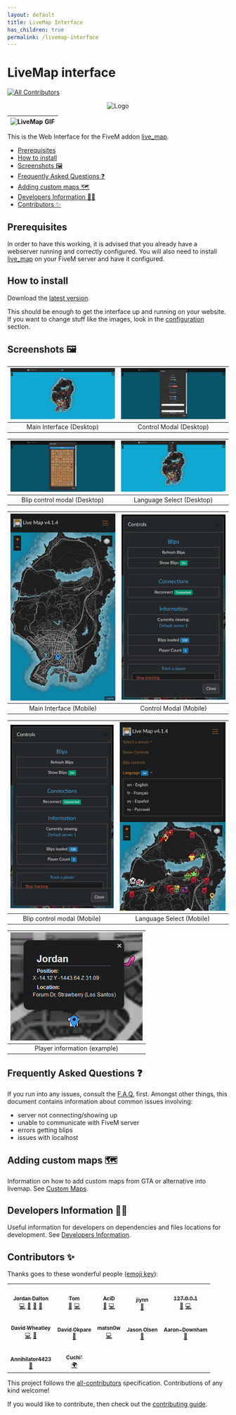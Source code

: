 ```yaml
---
layout: default
title: LiveMap Interface
has_children: true
permalink: /livemap-interface
---
```


# LiveMap interface <!-- omit in toc -->
<!-- ALL-CONTRIBUTORS-BADGE:START - Do not remove or modify this section -->
[![All Contributors](https://img.shields.io/badge/all_contributors-12-orange.svg?style=flat-square)](#contributors-)
<!-- ALL-CONTRIBUTORS-BADGE:END -->


<p align="center">
    <img src="https://raw.githubusercontent.com/TGRHavoc/live_map-interface/develop/docs/images/LiveMap%20logo.svg?raw=true" alt="Logo" width="300" />
</p>

| ![LiveMap GIF](./images/0c19843d5026e94c83623b294406d2cf6de64f072cd15f6f9afe65b2ffcd5db8.gif) |
| :-------------------------------------------------------------------------------------------: |


This is the Web Interface for the FiveM addon [live_map](https://github.com/TGRHavoc/live_map).

- [Prerequisites](#prerequisites)
- [How to install](#how-to-install)
- [Screenshots 🖼️](#screenshots-️)
- [Frequently Asked Questions ❓](#frequently-asked-questions-)
- [Adding custom maps 🗺️](#adding-custom-maps-️)
- [Developers Information 🧑‍💻](#developers-information-)
- [Contributors ✨](#contributors-)

## Prerequisites

In order to have this working, it is advised that you already have a webserver running and correctly configured.
You will also need to install [live_map](https://github.com/TGRHavoc/live_map) on your FiveM server and have it configured.

## How to install 

Download the [latest version](https://github.com/TGRHavoc/live_map-interface/archive/master.zip).

This should be enough to get the interface up and running on your website. If you want to change stuff like the images, look in the [configuration](config.md) section.

## Screenshots 🖼️

| ![Main Interface](./images/4f9f772cf2c04f1ada6be1d56dccb56155d6607cb0dc7bf2e526a6f43bf7128b.png) | ![Control Modal](./images/b4e0ced36d3ffcdd61f08fa3eb442c5a01d23699a330fd58207a95c3842a20de.png) |
| :----------------------------------------------------------------------------------------------: | :---------------------------------------------------------------------------------------------: |
|                                     Main Interface (Desktop)                                     |                                     Control Modal (Desktop)                                     |

| ![Blip control modal](./images/0e2595e1746eddc1e694a32653fa0ddd1d0eadde33cdc3e22be5e708f059f898.png) | ![Select Language](./images/583c0e9ed7c51aad2d394775cdee98ed83b3637eb92bca89af8d14422ec84db4.png) |
| :--------------------------------------------------------------------------------------------------: | :-----------------------------------------------------------------------------------------------: |
|                                     Blip control modal (Desktop)                                     |                                     Language Select (Desktop)                                     |


| ![Main Interface - Mobile](./images/1b74c6a78fda6509d07d328ce58d890f1b955122b68b6f05080b6532e97ffe7f.png) | ![Control Modal - Mobile](./images/cbc7f7b8ac5ca1b0e7690d642a6229830fa36ee16683cd0f63f32e1bffd230d4.png) |
| :-------------------------------------------------------------------------------------------------------: | :------------------------------------------------------------------------------------------------------: |
|                                          Main Interface (Mobile)                                          |                                          Control Modal (Mobile)                                          |

| ![Blip control modal - Mobile](./images/cbc7f7b8ac5ca1b0e7690d642a6229830fa36ee16683cd0f63f32e1bffd230d4.png) | ![Select language - Mobile](./images/7ae7ff5a3642b4fc38b60e8696cc6bd96592726e608780d763afce9043a0aa8e.png) |
| :-----------------------------------------------------------------------------------------------------------: | :--------------------------------------------------------------------------------------------------------: |
|                                          Blip control modal (Mobile)                                          |                                          Language Select (Mobile)                                          |

| ![Player Information](./images/a7369dd2c6a1d9e31db91cf8822373ad89d310aea6953f85cf952d02c2bcff9f.png) |
| :--------------------------------------------------------------------------------------------------: |
|                                     Player information (example)                                     |

## Frequently Asked Questions ❓ 

If you run into any issues, consult the [F.A.Q.](FAQ.md) first. Amongst other things, this document contains information about common issues involving:
- server not connecting/showing up
- unable to communicate with FiveM server
- errors getting blips
- issues with localhost

## Adding custom maps 🗺️
Information on how to add custom maps from GTA or alternative into livemap. See [Custom Maps](custom_maps.md).

## Developers Information 🧑‍💻 

Useful information for developers on dependencies and files locations for development. See [Developers Information](developers.md).

## Contributors ✨

Thanks goes to these wonderful people ([emoji key](https://allcontributors.org/docs/en/emoji-key)):

<!-- ALL-CONTRIBUTORS-LIST:START - Do not remove or modify this section -->
<!-- prettier-ignore-start -->
<!-- markdownlint-disable -->
<table>
  <tr>
    <td align="center"><a href="https://tgrhavoc.co.uk/"><img src="https://avatars.githubusercontent.com/u/1770893?v=4?s=100" width="100px;" alt=""/><br /><sub><b>Jordan Dalton</b></sub></a><br /><a href="https://github.com/TGRHavoc/live_map-interface/commits?author=TGRHavoc" title="Code">💻</a> <a href="https://github.com/TGRHavoc/live_map-interface/commits?author=TGRHavoc" title="Documentation">📖</a> <a href="#design-TGRHavoc" title="Design">🎨</a> <a href="#ideas-TGRHavoc" title="Ideas, Planning, & Feedback">🤔</a></td>
    <td align="center"><a href="https://tomgrobbe.nl/"><img src="https://avatars.githubusercontent.com/u/31419184?v=4?s=100" width="100px;" alt=""/><br /><sub><b>Tom</b></sub></a><br /><a href="https://github.com/TGRHavoc/live_map-interface/issues?q=author%3ATomGrobbe" title="Bug reports">🐛</a> <a href="https://github.com/TGRHavoc/live_map-interface/commits?author=TomGrobbe" title="Code">💻</a></td>
    <td align="center"><a href="https://xlxacidxlx.com/"><img src="https://avatars.githubusercontent.com/u/7502881?v=4?s=100" width="100px;" alt=""/><br /><sub><b>AciD</b></sub></a><br /><a href="https://github.com/TGRHavoc/live_map-interface/issues?q=author%3AxlxAciDxlx" title="Bug reports">🐛</a> <a href="https://github.com/TGRHavoc/live_map-interface/commits?author=xlxAciDxlx" title="Code">💻</a></td>
    <td align="center"><a href="https://github.com/jiynn"><img src="https://avatars.githubusercontent.com/u/33206565?v=4?s=100" width="100px;" alt=""/><br /><sub><b>jiynn</b></sub></a><br /><a href="https://github.com/TGRHavoc/live_map-interface/issues?q=author%3Ajiynn" title="Bug reports">🐛</a></td>
    <td align="center"><a href="https://github.com/Local9"><img src="https://avatars.githubusercontent.com/u/6077794?v=4?s=100" width="100px;" alt=""/><br /><sub><b>127.0.0.1</b></sub></a><br /><a href="https://github.com/TGRHavoc/live_map-interface/issues?q=author%3ALocal9" title="Bug reports">🐛</a> <a href="https://github.com/TGRHavoc/live_map-interface/commits?author=Local9" title="Code">💻</a></td>
  </tr>
  <tr>
    <td align="center"><a href="https://github.com/davwheat"><img src="https://avatars.githubusercontent.com/u/7406822?v=4?s=100" width="100px;" alt=""/><br /><sub><b>David Wheatley</b></sub></a><br /><a href="https://github.com/TGRHavoc/live_map-interface/commits?author=davwheat" title="Code">💻</a> <a href="https://github.com/TGRHavoc/live_map-interface/issues?q=author%3Adavwheat" title="Bug reports">🐛</a></td>
    <td align="center"><a href="https://github.com/DaveOkpare"><img src="https://avatars.githubusercontent.com/u/19241431?v=4?s=100" width="100px;" alt=""/><br /><sub><b>David Okpare</b></sub></a><br /><a href="https://github.com/TGRHavoc/live_map-interface/commits?author=DaveOkpare" title="Documentation">📖</a></td>
    <td align="center"><a href="https://github.com/matsn0w"><img src="https://avatars.githubusercontent.com/u/15019582?v=4?s=100" width="100px;" alt=""/><br /><sub><b>matsn0w</b></sub></a><br /><a href="https://github.com/TGRHavoc/live_map-interface/commits?author=matsn0w" title="Code">💻</a></td>
    <td align="center"><a href="https://github.com/JasonO99"><img src="https://avatars.githubusercontent.com/u/2074263?v=4?s=100" width="100px;" alt=""/><br /><sub><b>Jason Olsen</b></sub></a><br /><a href="https://github.com/TGRHavoc/live_map-interface/issues?q=author%3AJasonO99" title="Bug reports">🐛</a></td>
    <td align="center"><a href="https://github.com/Aaron-Downham"><img src="https://avatars.githubusercontent.com/u/32743520?v=4?s=100" width="100px;" alt=""/><br /><sub><b>Aaron-Downham</b></sub></a><br /><a href="https://github.com/TGRHavoc/live_map-interface/issues?q=author%3AAaron-Downham" title="Bug reports">🐛</a></td>
  </tr>
  <tr>
    <td align="center"><a href="https://github.com/Annihilator4423"><img src="https://avatars.githubusercontent.com/u/61148120?v=4?s=100" width="100px;" alt=""/><br /><sub><b>Annihilator4423</b></sub></a><br /><a href="https://github.com/TGRHavoc/live_map-interface/commits?author=Annihilator4423" title="Documentation">📖</a></td>
    <td align="center"><a href="https://github.com/Cu-chi"><img src="https://avatars.githubusercontent.com/u/42467470?v=4?s=100" width="100px;" alt=""/><br /><sub><b>Cuchi'</b></sub></a><br /><a href="#translation-Cu-chi" title="Translation">🌍</a></td>
  </tr>
</table>

<!-- markdownlint-restore -->
<!-- prettier-ignore-end -->

<!-- ALL-CONTRIBUTORS-LIST:END -->

This project follows the [all-contributors](https://github.com/all-contributors/all-contributors) specification. 
Contributions of any kind welcome!

If you would like to contribute, then check out the [contributing guide](contributing.md).
